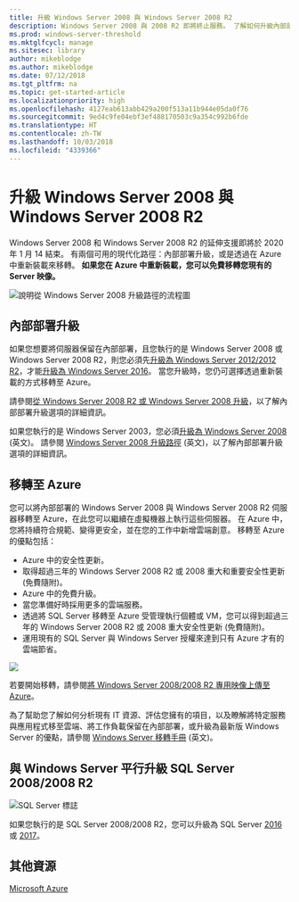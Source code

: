 ```yaml
---
title: 升級 Windows Server 2008 與 Windows Server 2008 R2
description: Windows Server 2008 與 2008 R2 即將終止服務。 了解如何升級內部部署或重新裝載至 Azure。
ms.prod: windows-server-threshold
ms.mktglfcycl: manage
ms.sitesec: library
author: mikeblodge
ms.author: mikeblodge
ms.date: 07/12/2018
ms.tgt_pltfrm: na
ms.topic: get-started-article
ms.localizationpriority: high
ms.openlocfilehash: 4127eab613abb429a200f513a11b944e05da0f76
ms.sourcegitcommit: 9ed4c9fe04ebf3ef488170503c9a354c992b6fde
ms.translationtype: HT
ms.contentlocale: zh-TW
ms.lasthandoff: 10/03/2018
ms.locfileid: "4339366"
---
```

# 升級 Windows Server 2008 與 Windows Server 2008 R2

Windows Server 2008 和 Windows Server 2008 R2 的延伸支援即將於 2020 年 1 月 14 結束。 有兩個可用的現代化路徑：內部部署升級，或是透過在 Azure 中重新裝載來移轉。 **如果您在 Azure 中重新裝載，您可以免費移轉您現有的 Server 映像。**

![說明從 Windows Server 2008 升級路徑的流程圖](media/WS08_upgrade_paths.png)


## 內部部署升級
如果您想要將伺服器保留在內部部署，且您執行的是 Windows Server 2008 或 Windows Server 2008 R2，則您必須先[升級為 Windows Server 2012/2012 R2](installation-and-upgrade.md#upgrading-to-windows-server-2012-r2)，才能[升級為 Windows Server 2016](installation-and-upgrade.md#upgrading-to-windows-server-2016)。 當您升級時，您仍可選擇透過重新裝載的方式移轉至 Azure。

請參閱[從 Windows Server 2008 R2 或 Windows Server 2008 升級](installation-and-upgrade.md#upgrading-from-windows-server-2008-r2-or-windows-server-2008)，以了解內部部署升級選項的詳細資訊。

如果您執行的是 Windows Server 2003，您必須[升級為 Windows Server 2008](https://docs.microsoft.com/previous-versions/windows/it-pro/windows-server-2008-R2-and-2008/ff972408(v%3dws.10)) (英文)。 請參閱 [Windows Server 2008 升級路徑](https://docs.microsoft.com/previous-versions/windows/it-pro/windows-server-2008-R2-and-2008/dd979563(v=ws.10)) (英文)，以了解內部部署升級選項的詳細資訊。


## 移轉至 Azure
您可以將內部部署的 Windows Server 2008 與 Windows Server 2008 R2 伺服器移轉至 Azure，在此您可以繼續在虛擬機器上執行這些伺服器。 在 Azure 中，您將持續符合規範、變得更安全，並在您的工作中新增雲端創意。 移轉至 Azure 的優點包括：

- Azure 中的安全性更新。
- 取得超過三年的 Windows Server 2008 R2 或 2008 重大和重要安全性更新 (免費隨附)。 
- Azure 中的免費升級。
- 當您準備好時採用更多的雲端服務。
- 透過將 SQL Server 移轉至 Azure 受管理執行個體或 VM，您可以得到超過三年的 Windows Server 2008 R2 或 2008 重大安全性更新 (免費隨附)。 
- 運用現有的 SQL Server 與 Windows Server 授權來達到只有 Azure 才有的雲端節省。

<a href="uploading-specialized-WS08-image-to-azure.md"><img src="media/WS08-image-banner-small.png"></a>

若要開始移轉，請參閱[將 Windows Server 2008/2008 R2 專用映像上傳至 Azure](uploading-specialized-WS08-image-to-azure.md)。

為了幫助您了解如何分析現有 IT 資源、評估您擁有的項目，以及瞭解將特定服務與應用程式移至雲端、將工作負載保留在內部部署，或升級為最新版 Windows Server 的優點，請參閱 [Windows Server 移轉手冊](https://go.microsoft.com/fwlink/?linkid=872689) (英文)。


## 與 Windows Server 平行升級 SQL Server 2008/2008 R2

![SQL Server 標誌](media/sqlr2.jpg)

如果您執行的是 SQL Server 2008/2008 R2，您可以升級為 SQL Server [2016](https://docs.microsoft.com/sql/sql-server/sql-server-technical-documentation?view=sql-server-2016) 或 [2017](https://docs.microsoft.com/sql/sql-server/sql-server-technical-documentation?view=sql-server-2017)。


## 其他資源
[Microsoft Azure](https://docs.microsoft.com/azure/#pivot=products)